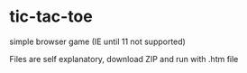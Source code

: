 # tic-tac-toe
simple browser game (IE until 11 not supported)

Files are self explanatory, download ZIP and run with .htm file
